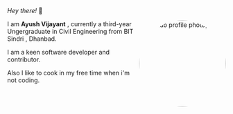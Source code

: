 _*Hey there!*_ 🙌

<a href="https://github.com/ayushvj08"><img src="https://avatars.githubusercontent.com/u/56788911" alt="[github profile photo]" align="right" style="border-radius:50%; width:200px; float:right;"></a>

I am **Ayush Vijayant** , currently a third-year Ungergraduate in Civil Engineering from BIT Sindri , Dhanbad.

I am a keen software developer and contributor.

Also I like to cook in my free time when i'm not coding.
